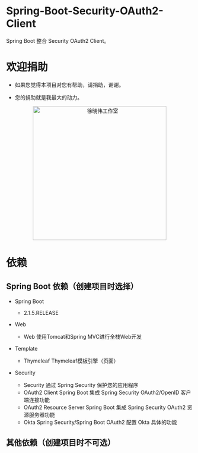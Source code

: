 # Spring-Boot-Security-OAuth2-Client
Spring Boot 整合 Security OAuth2 Client。


# 欢迎捐助

- 如果您觉得本项目对您有帮助，请捐助，谢谢。

- 您的捐助就是我最大的动力。

<p align=center>
  <a href="https://xuxiaowei.com.cn">
    <img src="https://cdn2.xuxiaowei.com.cn/img/QRCode.png/xuxiaowei.com.cn" alt="徐晓伟工作室" width="360">
  </a>
</p>


# 依赖

## Spring Boot 依赖（创建项目时选择）

- Spring Boot
    - 2.1.5.RELEASE
    
- Web
    - Web                           使用Tomcat和Spring MVC进行全栈Web开发
    
- Template
	- Thymeleaf                     Thymeleaf模板引擎（页面）
    
- Security
    - Security                      通过 Spring Security 保护您的应用程序
    - OAuth2 Client                 Spring Boot 集成 Spring Security OAuth2/OpenID 客户端连接功能
    - OAuth2 Resource Server        Spring Boot 集成 Spring Security OAuth2 资源服务器功能
    - Okta                          Spring Security/Spring Boot OAuth2 配置 Okta 具体的功能
    
    
## 其他依赖（创建项目时不可选）
   
    
